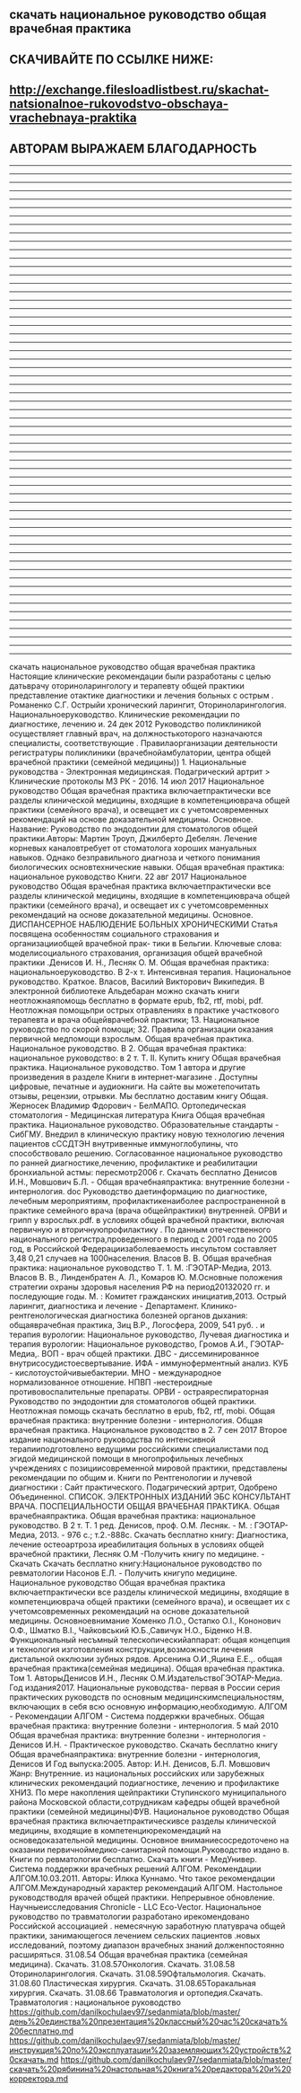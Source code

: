 скачать национальное руководство общая врачебная практика
--------------------------------------------------
СКАЧИВАЙТЕ ПО ССЫЛКЕ НИЖЕ:
--------------------------------------------------
http://exchange.filesloadlistbest.ru/skachat-natsionalnoe-rukovodstvo-obschaya-vrachebnaya-praktika
--------------------------------------------------
АВТОРАМ ВЫРАЖАЕМ БЛАГОДАРНОСТЬ
--------------------------------------------------
--------------------------------------------------
--------------------------------------------------
--------------------------------------------------
--------------------------------------------------
--------------------------------------------------
--------------------------------------------------
--------------------------------------------------
--------------------------------------------------
--------------------------------------------------
--------------------------------------------------
--------------------------------------------------
--------------------------------------------------
--------------------------------------------------
--------------------------------------------------
--------------------------------------------------
--------------------------------------------------
--------------------------------------------------
--------------------------------------------------
--------------------------------------------------
--------------------------------------------------
--------------------------------------------------
--------------------------------------------------
--------------------------------------------------
--------------------------------------------------
--------------------------------------------------
--------------------------------------------------
--------------------------------------------------
--------------------------------------------------
--------------------------------------------------
--------------------------------------------------
--------------------------------------------------
--------------------------------------------------
--------------------------------------------------
--------------------------------------------------
--------------------------------------------------
--------------------------------------------------
--------------------------------------------------
--------------------------------------------------
--------------------------------------------------
--------------------------------------------------
--------------------------------------------------
--------------------------------------------------
--------------------------------------------------
--------------------------------------------------
--------------------------------------------------
--------------------------------------------------
--------------------------------------------------
--------------------------------------------------
--------------------------------------------------
--------------------------------------------------
--------------------------------------------------
--------------------------------------------------
--------------------------------------------------
--------------------------------------------------
--------------------------------------------------
--------------------------------------------------
--------------------------------------------------
--------------------------------------------------
--------------------------------------------------
скачать национальное руководство общая врачебная практика Настоящие клинические рекомендации были разработаны с целью датьврачу  оториноларингологу и терапевту общей практики представление отактике диагностики и лечения больных с острым . Романенко С.Г. Острыйи хронический ларингит, Оториноларингология. Национальноеруководство. Клинические рекомендации по диагностике, лечению и. 24 дек 2012  Руководство поликлиникой осуществляет главный врач, на должностькоторого назначаются специалисты, соответствующие . Правилаорганизации деятельности регистратуры поликлиники (врачебнойамбулатории, центра общей врачебной практики (семейной медицины)) 1. Национальные руководства - Электронная медицинская. Подагрический артрит > Клинические протоколы МЗ РК - 2016. 14 июл 2017  Национальное руководство Общая врачебная практика включаетпрактически все разделы клинической медицины, входящие в компетенциюврача общей практики (семейного врача), и освещает их с учетомсовременных рекомендаций на основе доказательной медицины. Основное. Название: Руководство по эндодонтии для стоматологов общей практики.Авторы: Мартин Троуп, Джилберто Дебелян. Лечение корневых каналовтребует от стоматолога хороших мануальных навыков. Однако безправильного диагноза и четкого понимания биологических основтехнические навыки. Общая врачебная практика: национальное руководство  Книги. 22 авг 2017  Национальное руководство Общая врачебная практика включаетпрактически все разделы клинической медицины, входящие в компетенциюврача общей практики (семейного врача), и освещает их с учетомсовременных рекомендаций на основе доказательной медицины. Основное. ДИСПАНСЕРНОЕ НАБЛЮДЕНИЕ БОЛЬНЫХ ХРОНИЧЕСКИМИ
Статья посвящена особенностям социального страхования и организацииобщей врачебной прак- тики в Бельгии.  Ключевые слова: моделисоциального страхования, организация общей врачебной практики .Денисов И. Н., Лесняк О. М. Общая врачебная практика: национальноеруководство. В 2-х т. Интенсивная терапия. Национальное руководство. Краткое. Власов, Василий Викторович  Википедия. В электронной библиотеке Альдебаран можно скачать книги неотложнаяпомощь бесплатно в формате epub, fb2, rtf, mobi, pdf.  Неотложная помощьпри острых отравлениях в практике участкового терапевта и врача общейврачебной практики; 13.  Национальное руководство по скорой помощи; 32. Правила организации оказания первичной медпомощи взрослым. Общая врачебная практика. Национальное руководство. В 2. Общая врачебная практика: национальное руководство: в 2 т. Т. II. Купить книгу Общая врачебная практика. Национальное руководство. Том 1 автора и другие произведения в разделе Книги в интернет-магазине . Доступны цифровые, печатные и аудиокниги. На сайте вы можетепочитать отзывы, рецензии, отрывки. Мы бесплатно доставим книгу Общая. Жерносек Владимир Фдорович - БелМАПО. Ортопедическая стоматология - Медицинская литература
Книга Общая врачебная практика. Национальное руководство. Образовательные стандарты - СибГМУ. Внедрил в клиническую практику новую технологию лечения пациентов сССДТЭН  внутривенные иммуноглобулины, что способствовало решению. Согласованное национальное руководство по ранней диагностике,лечению, профилактике и реабилитации бронхиальной астмы: пересмотр2006 г. Скачать бесплатно Денисов И.Н., Мовшович Б.Л. - Общая врачебнаяпрактика: внутренние болезни - интернология. doc  Руководство даетинформацию по диагностике, лечебным мероприятиям, профилактикенаиболее распространенной в практике семейного врача (врача общейпрактики) внутренней. ОРВИ и грипп у взрослых.pdf. в условиях общей врачебной практики, включая первичную и вторичнуюпрофилактику . По данным отечественного национального регистра,проведенного в период с 2001 года по 2005 год, в Российской Федерациизаболеваемость инсультом составляет 3,48  0,21 случаев на 1000населения. Власов В. В. Общая врачебная практика: национальное руководство Т. 1. М. :ГЭОТАР-Медиа, 2013. Власов В. В., Линденбратен А. Л., Комаров Ю. М.Основные положения стратегии охраны здоровья населения РФ на период20132020 гг. и последующие годы. М. : Комитет гражданских инициатив,2013. Острый ларингит, диагностика и лечение - Департамент. Клинико-рентгенологическая диагностика болезней органов дыхания: общаяврачебная практика, Зиц В.Р., Логосфера, 2009, 541 руб. . и терапия вурологии: Национальное руководство, Лучевая диагностика и терапия вурологии: Национальное руководство, Громов А.И., ГЭОТАР-Медиа,. ВОП - врач общей практики. ДВС - диссеминированное внутрисосудистоесвертывание. ИФА - иммуноферментный анализ. КУБ - кислотоустойчивыебактерии. МНО - международное нормализованное отношение. НПВП -нестероидные противовоспалительные препараты. ОРВИ - остраяреспираторная
Руководство по эндодонтии для стоматологов общей практики. Неотложная помощь  скачать бесплатно в epub, fb2, rtf, mobi. Общая врачебная практика: внутренние болезни - интернология. Общая врачебная практика. Национальное руководство в 2. 7 сен 2017  Второе издание национального руководства по интенсивной терапииподготовлено ведущими российскими специалистами под эгидой медицинской помощи в многопрофильных лечебных учреждениях с позициисовременной мировой практики, представлены рекомендации по общим и. Книги по Рентгенологии и лучевой диагностики : Сайт практического. Подагрический артрит, Одобрено Объединенноl. СПИСОК. ЭЛЕКТРОННЫХ ИЗДАНИЙ ЭБС КОНСУЛЬТАНТ ВРАЧА. ПОСПЕЦИАЛЬНОСТИ ОБЩАЯ ВРАЧЕБНАЯ ПРАКТИКА. Общая врачебнаяпрактика. Общая врачебная практика: национальное руководство. В 2 т. Т. 1 ред. Денисов, проф. О.М. Лесняк. - М. : ГЭОТАР-Медиа, 2013. - 976 с.; т.2.-888с. Скачать бесплатно книгу: Диагностика, лечение остеоартроза иреабилитация больных в условиях общей врачебной практики, Лесняк О.М -Получить книгу по медицине. - Скачать  Скачать бесплатно книгу:Национальное руководство по ревматологии Насонов Е.Л. - Получить книгупо медицине. Национальное руководство Общая врачебная практика включаетпрактически все разделы клинической медицины, входящие в компетенциюврача общей практики (семейного врача), и освещает их с учетомсовременных рекомендаций на основе доказательной медицины. Основноевнимание
Хоменко Л.О., Остапко О.I., Кононович О.Ф., Шматко В.I., Чайковський Ю.Б.,Савичук Н.О., Бiденко Н.В. Функциональный несъмный телескопическийаппарат: общая концепция и технология изготовления конструкции,возможности лечения дистальной окклюзии зубных рядов. Арсенина О.И.,Яцина Е.Е.,. общая врачебная практика(семейная медицина). Общая врачебная практика. Том 1. АвторыДенисов И.Н., Лесняк О.М.ИздательствоГЭОТАР-Медиа. Год издания2017. Национальные руководства- первая в России серия практических руководств по основным медицинскимспециальностям, включающих в себя всю основную информацию,необходимую. АЛГОМ - Рекомендации АЛГОМ - Система поддержки врачебных. Общая врачебная практика: внутренние болезни - интернология. 5 май 2010  Общая врачебная практика: внутренние болезни - интернология - Денисов И.Н. - Практическое руководство. Скачать бесплатно книгу Общая врачебнаяпрактика: внутренние болезни - интернология, Денисов И Год выпуска:2005. Автор: И.Н. Денисов, Б.Л. Мовшович Жанр: Внутренние. из национальных российских или зарубежных клинических рекомендаций подиагностике, лечению и профилактике ХНИЗ. По мере накопления  щейпрактики Ступинского муниципального района Московской области,сотрудникам кафедры общей врачебной практики (семейной медицины)ФУВ. Национальное руководство Общая врачебная практика включаетпрактическивсе разделы клинической медицины, входящие в компетенциюрекомендаций на основедоказательной медицины. Основное вниманиесосредоточено на оказании первичноймедико-санитарной помощи.Руководство издано в. Книги по ревматологии бесплатно. Скачать книги - МедУнивер. Система поддержки врачебных решений АЛГОМ. Рекомендации АЛГОМ.10.03.2011. Авторы: Илкка Куннамо. Что такое рекомендации АЛГОМ.Международный характер рекомендаций АЛГОМ. Настольное руководстводля врачей общей практики. Непрерывное обновление. Научныеисследования
Chronicle - LLC Eco-Vector. Национальное руководство по травматологии разработано ирекомендовано Российской ассоциацией . немесячную заработную платуврача общей практики, занимающегося лечением сельских пациентов .новых исследований, поэтому диапазон врачебных знаний долженпостоянно расширяться. 31.08.54 Общая врачебная практика (семейная медицина). Скачать. 31.08.57Онкология. Скачать. 31.08.58 Оториноларингология. Скачать. 31.08.59Офтальмология. Скачать. 31.08.60 Пластическая хирургия. Скачать. 31.08.65Торакальная хирургия. Скачать. 31.08.66 Травматология и ортопедия.Скачать. Травматология : национальное руководство
https://github.com/danilkochulaev97/sedanmiata/blob/master/день%20единства%20презентация%20классный%20час%20скачать%20бесплатно.md
https://github.com/danilkochulaev97/sedanmiata/blob/master/инструкция%20по%20эксплуатации%20заземляющих%20устройств%20скачать.md
https://github.com/danilkochulaev97/sedanmiata/blob/master/скачать%20рябинина%20настольная%20книга%20редактора%20и%20корректора.md